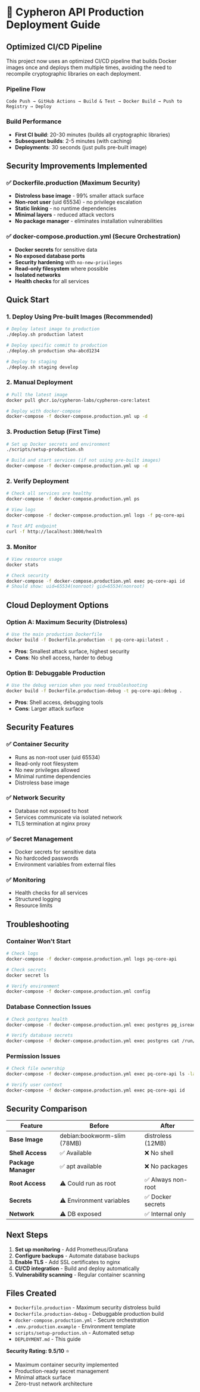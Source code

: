 # 🚀 Cypheron API Production Deployment Guide

## Optimized CI/CD Pipeline

This project now uses an optimized CI/CD pipeline that builds Docker images once and deploys them multiple times, avoiding the need to recompile cryptographic libraries on each deployment.

### Pipeline Flow
```
Code Push → GitHub Actions → Build & Test → Docker Build → Push to Registry → Deploy
```

### Build Performance
- **First CI build**: 20-30 minutes (builds all cryptographic libraries)
- **Subsequent builds**: 2-5 minutes (with caching)
- **Deployments**: 30 seconds (just pulls pre-built image)

## Security Improvements Implemented

### ✅ Dockerfile.production (Maximum Security)
- **Distroless base image** - 99% smaller attack surface
- **Non-root user** (uid 65534) - no privilege escalation
- **Static linking** - no runtime dependencies
- **Minimal layers** - reduced attack vectors
- **No package manager** - eliminates installation vulnerabilities

### ✅ docker-compose.production.yml (Secure Orchestration)
- **Docker secrets** for sensitive data
- **No exposed database ports** 
- **Security hardening** with `no-new-privileges`
- **Read-only filesystem** where possible
- **Isolated networks** 
- **Health checks** for all services

## Quick Start

### 1. Deploy Using Pre-built Images (Recommended)
```bash
# Deploy latest image to production
./deploy.sh production latest

# Deploy specific commit to production
./deploy.sh production sha-abcd1234

# Deploy to staging
./deploy.sh staging develop
```

### 2. Manual Deployment
```bash
# Pull the latest image
docker pull ghcr.io/cypheron-labs/cypheron-core:latest

# Deploy with docker-compose
docker-compose -f docker-compose.production.yml up -d
```

### 3. Production Setup (First Time)
```bash
# Set up Docker secrets and environment
./scripts/setup-production.sh

# Build and start services (if not using pre-built images)
docker-compose -f docker-compose.production.yml up -d
```

### 2. Verify Deployment
```bash
# Check all services are healthy
docker-compose -f docker-compose.production.yml ps

# View logs
docker-compose -f docker-compose.production.yml logs -f pq-core-api

# Test API endpoint
curl -f http://localhost:3000/health
```

### 3. Monitor
```bash
# View resource usage
docker stats

# Check security
docker-compose -f docker-compose.production.yml exec pq-core-api id
# Should show: uid=65534(nonroot) gid=65534(nonroot)
```

## Cloud Deployment Options

### Option A: Maximum Security (Distroless)
```bash
# Use the main production Dockerfile
docker build -f Dockerfile.production -t pq-core-api:latest .
```
- **Pros**: Smallest attack surface, highest security
- **Cons**: No shell access, harder to debug

### Option B: Debuggable Production  
```bash
# Use the debug version when you need troubleshooting
docker build -f Dockerfile.production-debug -t pq-core-api:debug .
```
- **Pros**: Shell access, debugging tools
- **Cons**: Larger attack surface

## Security Features

### ✅ Container Security
- Runs as non-root user (uid 65534)
- Read-only root filesystem  
- No new privileges allowed
- Minimal runtime dependencies
- Distroless base image

### ✅ Network Security
- Database not exposed to host
- Services communicate via isolated network
- TLS termination at nginx proxy

### ✅ Secret Management
- Docker secrets for sensitive data
- No hardcoded passwords
- Environment variables from external files

### ✅ Monitoring
- Health checks for all services
- Structured logging
- Resource limits

## Troubleshooting

### Container Won't Start
```bash
# Check logs
docker-compose -f docker-compose.production.yml logs pq-core-api

# Check secrets
docker secret ls

# Verify environment
docker-compose -f docker-compose.production.yml config
```

### Database Connection Issues
```bash
# Check postgres health
docker-compose -f docker-compose.production.yml exec postgres pg_isready

# Verify database secrets
docker-compose -f docker-compose.production.yml exec postgres cat /run/secrets/db_user
```

### Permission Issues
```bash
# Check file ownership
docker-compose -f docker-compose.production.yml exec pq-core-api ls -la /app/

# Verify user context  
docker-compose -f docker-compose.production.yml exec pq-core-api id
```

## Security Comparison

| Feature | Before | After |
|---------|--------|-------|
| **Base Image** | debian:bookworm-slim (78MB) | distroless (12MB) |
| **Shell Access** | ✅ Available | ❌ No shell |
| **Package Manager** | ✅ apt available | ❌ No packages |
| **Root Access** | ⚠️ Could run as root | ✅ Always non-root |
| **Secrets** | ⚠️ Environment variables | ✅ Docker secrets |
| **Network** | ⚠️ DB exposed | ✅ Internal only |

## Next Steps

1. **Set up monitoring** - Add Prometheus/Grafana
2. **Configure backups** - Automate database backups  
3. **Enable TLS** - Add SSL certificates to nginx
4. **CI/CD integration** - Build and deploy automatically
5. **Vulnerability scanning** - Regular container scanning

## Files Created

- `Dockerfile.production` - Maximum security distroless build
- `Dockerfile.production-debug` - Debuggable production build  
- `docker-compose.production.yml` - Secure orchestration
- `.env.production.example` - Environment template
- `scripts/setup-production.sh` - Automated setup
- `DEPLOYMENT.md` - This guide

**Security Rating: 9.5/10** ⭐
- Maximum container security implemented
- Production-ready secret management
- Minimal attack surface
- Zero-trust network architecture
